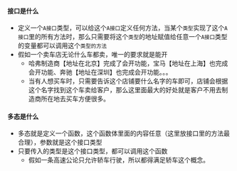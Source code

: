 #### 接口是什么

+ 定义一个`A接口`类型，可以给这个`A接口`定义任何方法，当某个`类型`实现了这个`A接口`里的所有方法时，那么只需要将这个`类型`的地址赋值给任意一个`A接口`类型的变量都可以调用这个`类型的方法`
+ 假如一个卖车店无论什么车都卖，唯一的要求就是能开
  + 哈弗制造商【地址在北京】完成了会开功能，宝马【地址在上海】也完成会开功能、奔驰【地址在深圳】也完成会开功能。。。
  + 当有人想买车时，只需要告诉这个店铺要什么名字的车即可，店铺会根据这个名字找到这个车卖给客户，那么这里面最大的好处就是客户不用去制造商所在地去买车方便很多。

#### 多态是什么

+ 多态就是定义一个函数，这个函数体里面的内容任意（这里放接口里的方法最合理），参数就是这个接口类型
+ 只要传入的类型是这个接口类型，都可以调用这个函数
  + 假如一条高速公论只允许轿车行驶，所以都得满足轿车这个概念。